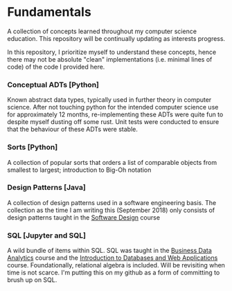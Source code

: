 # Fundamentals

A collection of concepts learned throughout my computer science education. This repository will be continually updating as interests progress.

In this repository, I prioritize myself to understand these concepts, hence there may not be absolute "clean" implementations (i.e. minimal lines of code) of the code I provided here.

### Conceptual ADTs [Python]
Known abstract data types,  typically used in further theory in computer science. After not touching python for the intended computer science use for approximately 12 months, re-implementing these ADTs were quite fun to despite myself dusting off some rust. Unit tests were conducted to ensure that the behaviour of these ADTs were stable.

### Sorts [Python]
A collection of popular sorts that orders a list of comparable objects from smallest to largest; introduction to Big-Oh notation

### Design Patterns [Java]
A collection of design patterns used in a software engineering basis. The collection as the time I am writing this (September 2018) only consists of design patterns taught in the [Software Design](https://utsc.calendar.utoronto.ca/course/cscb07h3) course


### SQL [Jupyter and SQL]
A wild bundle of items within SQL. SQL was taught in the [Business Data Analytics](https://utsc.calendar.utoronto.ca/course/mgod30h3) course and the [Introduction to Databases and Web Applications](https://utsc.calendar.utoronto.ca/course/cscb20h3) course. Foundationally, relational algebra is included. Will be revisiting when time is not scarce. I'm putting this on my github as a form of committing to brush up on SQL.
